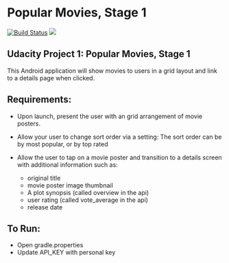 # Popular Movies, Stage 1

[![Build Status](https://travis-ci.org/rolandoasmat/PopularMoviesStage1.svg?branch=master)](https://travis-ci.org/rolandoasmat/PopularMoviesStage1)
![](https://img.shields.io/badge/platform-Android-blue.svg?style=flat)

## Udacity Project 1: Popular Movies, Stage 1

This Android application will show movies to users in a grid layout and link to a details page when clicked.

## Requirements:

- Upon launch, present the user with an grid arrangement of movie posters.

- Allow your user to change sort order via a setting:
The sort order can be by most popular, or by top rated

- Allow the user to tap on a movie poster and transition to a details screen with additional information such as:
    - original title
    - movie poster image thumbnail
    - A plot synopsis (called overview in the api)
    - user rating (called vote_average in the api)
    - release date

## To Run:
- Open gradle.properties
- Update API_KEY with personal key